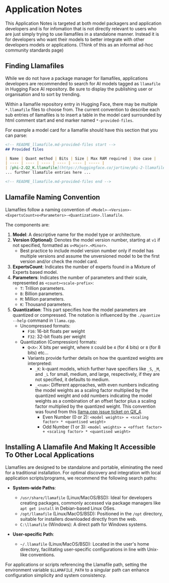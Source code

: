# Application Notes

This Application Notes is targeted at both model packagers and application developers and is for infomation that is not directly relevant to users who are just simply trying to use llamafiles in a standalone manner. Instead it is for developers who want their models to better integrate with other developers models or applications. (Think of this as an informal ad-hoc community standards page)

## Finding Llamafiles

While we do not have a package manager for llamafiles, applications developers are recommended
to search for AI models tagged as `llamafile` in Hugging Face AI repository.
Be sure to display the publishing user or organisation and to sort by trending.

Within a llamafile repository entry in Hugging Face, there may be multiple `*.llamafile` files
to choose from. The current convention to describe each sub entries of llamafiles is to 
insert a table in the model card surrounded by html comment start and end marker named `*-provided-files`.

For example a model card for a llamafile should have this section that you can parse:

```markdown
<!-- README_llamafile.md-provided-files start -->
## Provided files

| Name | Quant method | Bits | Size | Max RAM required | Use case |
| ---- | ---- | ---- | ---- | ---- | ----- |
| [phi-2.Q2_K.llamafile](https://huggingface.co/jartine/phi-2-llamafile/blob/main/phi-2.Q2_K.llamafile) | Q2_K | 2 | 1.17 GB| 3.67 GB | smallest, significant quality loss - not recommended for most purposes |
... further llamafile entries here ...

<!-- README_llamafile.md-provided-files end -->
```

## Llamafile Naming Convention

Llamafiles follow a naming convention of `<Model>-<Version>-<ExpertsCount>x<Parameters>-<Quantization>.llamafile`.

The components are:
1. **Model**: A descriptive name for the model type or architecture.
2. **Version (Optional)**: Denotes the model version number, starting at `v1` if not specified, formatted as `v<Major>.<Minor>`.
    - Best practice to include model version number only if model has multiple versions and assume the unversioned model to be the first version and/or check the model card.
3. **ExpertsCount**: Indicates the number of experts found in a Mixture of Experts based model.
4. **Parameters**: Indicates the number of parameters and their scale, represented as `<count><scale-prefix>`:
    - `T`: Trillion parameters.
    - `B`: Billion parameters.
    - `M`: Million parameters.
    - `K`: Thousand parameters.
5. **Quantization**: This part specifies how the model parameters are quantized or compressed. The notation is influenced by the `./quantize --help` command in `llama.cpp`.
   - Uncompressed formats:
     - `F16`: 16-bit floats per weight
     - `F32`: 32-bit floats per weight
   - Quantization (Compression) formats:
     - `Q<X>`: X bits per weight, where `X` could be `4` (for 4 bits) or `8` (for 8 bits) etc...
     - Variants provide further details on how the quantized weights are interpreted:
       - `_K`: k-quant models, which further have specifiers like `_S`, `_M`, and `_L` for small, medium, and large, respectively, if they are not specified, it defaults to medium.
       - `_<num>`: Different approaches, with even numbers indicating the model weights as a scaling factor multiplied by the quantized weight and odd numbers indicating the model weights as a combination of an offset factor plus a scaling factor multiplied by the quantized weight. This convention was found from this [llama.cpp issue ticket on QX_4](https://github.com/ggerganov/llama.cpp/issues/1240).
            - Even Number (0 or 2): `<model weights> = <scaling factor> * <quantised weight>`
            - Odd Number (1 or 3): `<model weights> = <offset factor> + <scaling factor> * <quantised weight>`


## Installing A Llamafile And Making It Accessible To Other Local Applications

Llamafiles are designed to be standalone and portable, eliminating the need for a traditional installation. For optimal discovery and integration with local application scripts/programs, we recommend the following search paths:

- **System-wide Paths**:
    - `/usr/share/llamafile` (Linux/MacOS/BSD): Ideal for developers creating packages, commonly accessed via package managers like `apt get install` in Debian-based Linux OSes.
    - `/opt/llamafile` (Linux/MacOS/BSD): Positioned in the `/opt` directory, suitable for installers downloaded directly from the web.
    - `C:\llamafile` (Windows): A direct path for Windows systems.

- **User-specific Path**:
    - `~/.llamafile` (Linux/MacOS/BSD): Located in the user's home directory, facilitating user-specific configurations in line with Unix-like conventions.

For applications or scripts referencing the Llamafile path, setting the environment variable `$LLAMAFILE_PATH` to a singular path can enhance configuration simplicity and system consistency.
